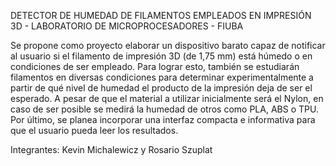 DETECTOR DE HUMEDAD DE FILAMENTOS EMPLEADOS EN IMPRESIÓN 3D - LABORATORIO DE MICROPROCESADORES - FIUBA

Se propone como proyecto elaborar un dispositivo barato capaz de notificar al usuario si el filamento de impresión 3D (de 1,75 mm) está húmedo o en condiciones de ser empleado. Para lograr esto, también se estudiarán filamentos en diversas condiciones para determinar experimentalmente a partir de qué nivel de humedad el producto de la impresión deja de ser el esperado. A pesar de que el material a utilizar inicialmente será el Nylon, en caso de ser posible se medirá la humedad de otros como PLA, ABS o TPU. Por último, se planea incorporar una interfaz compacta e informativa para que el usuario pueda leer los resultados.

Integrantes: Kevin Michalewicz y Rosario Szuplat
